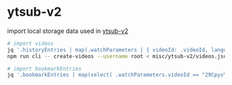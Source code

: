 # ytsub-v2

import local storage data used in [ytsub-v2](https://github.com/hi-ogawa/ytsub-v2)

```sh
# import videos
jq '.historyEntries | map(.watchParameters | { videoId: .videoId, language1: { id: (.captions[0].id), translation: (.captions[0].translation?) }, language2: { id: (.captions[1].id), translation: (.captions[1].translation?) } } )' < misc/ytsub-v2/data-v2.json > misc/ytsub-v2/videos.json
npm run cli -- create-videos --username root < misc/ytsub-v2/videos.json

# import bookmarkEntries
jq '.bookmarkEntries | map(select( .watchParameters.videoId == "29CpyvYpQJE" ))' misc/ytsub-v2/data-v2.json | npm run cli -- import-bookmark-entries root
```

